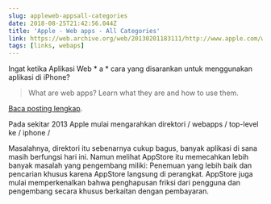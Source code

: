 ```yaml
---
slug: appleweb-appsall-categories
date: 2018-08-25T21:42:56.044Z
title: 'Apple - Web apps - All Categories'
link: https://web.archive.org/web/20130201183111/http://www.apple.com/webapps/
tags: [links, webaps]
---
```

Ingat ketika Aplikasi Web * a * cara yang disarankan untuk menggunakan aplikasi di iPhone?

> What are web apps?
> Learn what they are and&#x00a0;how to use them.


[Baca posting lengkap](https://web.archive.org/web/20130201183111/http://www.apple.com/webapps/).

Pada sekitar 2013 Apple mulai mengarahkan direktori / webapps / top-level ke / iphone /

Masalahnya, direktori itu sebenarnya cukup bagus, banyak aplikasi di sana masih berfungsi hari ini. Namun melihat AppStore itu memecahkan lebih banyak masalah yang pengembang miliki: Penemuan yang lebih baik dan pencarian khusus karena AppStore langsung di perangkat. AppStore juga mulai memperkenalkan bahwa penghapusan friksi dari pengguna dan pengembang secara khusus berkaitan dengan pembayaran.
